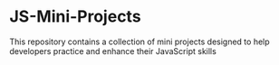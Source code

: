 # JS-Mini-Projects
 This repository contains a collection of mini projects designed to help developers practice and enhance their JavaScript skills
